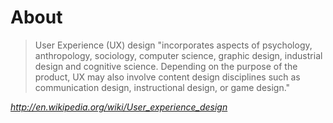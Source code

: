 # About


> User Experience (UX) design "incorporates aspects of psychology, anthropology, sociology, computer science, graphic design, industrial design and cognitive science. Depending on the purpose of the product, UX may also involve content design disciplines such as communication design, instructional design, or game design."


<cite>http://en.wikipedia.org/wiki/User_experience_design</cite>